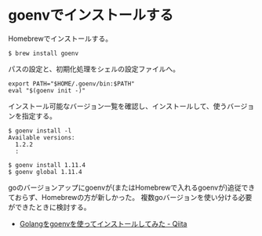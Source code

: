 # goenvでインストールする

Homebrewでインストールする。

```shell
$ brew install goenv
```

パスの設定と、初期化処理をシェルの設定ファイルへ。

```shell
export PATH="$HOME/.goenv/bin:$PATH"
eval "$(goenv init -)"
```

インストール可能なバージョン一覧を確認し、インストールして、使うバージョンを指定する。

```shell
$ goenv install -l
Available versions:
  1.2.2
  :

$ goenv install 1.11.4
$ goenv global 1.11.4
```

goのバージョンアップにgoenvが(またはHomebrewで入れるgoenvが)追従できておらず、Homebrewの方が新しかった。
複数goバージョンを使い分ける必要ができたときに検討する。

* [Golangをgoenvを使ってインストールしてみた - Qiita](https://qiita.com/walkers/items/761b2a5e58849176a633)
